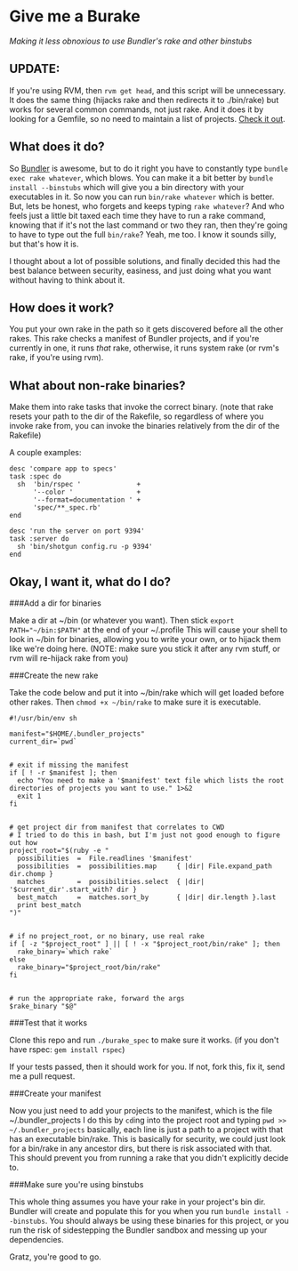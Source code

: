 Give me a Burake
================

_Making it less obnoxious to use Bundler's rake and other binstubs_

UPDATE:
-------

If you're using RVM, then `rvm get head`, and this script will be unnecessary. It does the same thing 
(hijacks rake and then redirects it to ./bin/rake) but works for several common commands, not just rake. 
And it does it by looking for a Gemfile, so no need to maintain a list of projects. 
[Check it out](https://rvm.beginrescueend.com/integration/bundler/).



What does it do?
----------------

So [Bundler](http://gembundler.com/) is awesome, but to do it right you have to constantly type
`bundle exec rake whatever`, which blows. You can make it a bit better by `bundle install --binstubs`
which will give you a bin directory with your executables in it. So now you can run `bin/rake whatever`
which is better. But, lets be honest, who forgets and keeps typing `rake whatever`? And who feels just a
little bit taxed each time they have to run a rake command, knowing that if it's not the last command or
two they ran, then they're going to have to type out the full `bin/rake`? Yeah, me too. I know it sounds
silly, but that's how it is.

I thought about a lot of possible solutions, and finally decided this had the best balance between security,
easiness, and just doing what you want without having to think about it.


How does it work?
-----------------

You put your own rake in the path so it gets discovered before all the other rakes. This rake checks a
manifest of Bundler projects, and if you're currently in one, it runs _that_ rake, otherwise, it runs
system rake (or rvm's rake, if you're using rvm).


What about non-rake binaries?
-----------------------------

Make them into rake tasks that invoke the correct binary. (note that rake resets your path to the dir
of the Rakefile, so regardless of where you invoke rake from, you can invoke the binaries relatively
from the dir of the Rakefile)

A couple examples:

    desc 'compare app to specs'
    task :spec do
      sh  'bin/rspec '              +
          '--color '                +
          '--format=documentation ' +
          'spec/**_spec.rb'
    end

    desc 'run the server on port 9394'
    task :server do
      sh 'bin/shotgun config.ru -p 9394'
    end



Okay, I want it, what do I do?
------------------------------

###Add a dir for binaries

Make a dir at ~/bin (or whatever you want). Then stick `export PATH="~/bin:$PATH"` at the end of your
~/.profile This will cause your shell to look in ~/bin for binaries, allowing you to write your own,
or to hijack them like we're doing here. (NOTE: make sure you stick it after any rvm stuff, or rvm
will re-hijack rake from you)


###Create the new rake

Take the code below and put it into ~/bin/rake which will get loaded before other rakes. Then
`chmod +x ~/bin/rake` to make sure it is executable. 


    #!/usr/bin/env sh

    manifest="$HOME/.bundler_projects"
    current_dir=`pwd`


    # exit if missing the manifest
    if [ ! -r $manifest ]; then
      echo "You need to make a '$manifest' text file which lists the root directories of projects you want to use." 1>&2
      exit 1
    fi


    # get project dir from manifest that correlates to CWD
    # I tried to do this in bash, but I'm just not good enough to figure out how
    project_root="$(ruby -e "
      possibilities  =  File.readlines '$manifest'
      possibilities  =  possibilities.map     { |dir| File.expand_path dir.chomp }
      matches        =  possibilities.select  { |dir| '$current_dir'.start_with? dir }
      best_match     =  matches.sort_by       { |dir| dir.length }.last
      print best_match
    ")"
    

    # if no project_root, or no binary, use real rake
    if [ -z "$project_root" ] || [ ! -x "$project_root/bin/rake" ]; then
      rake_binary=`which rake`
    else
      rake_binary="$project_root/bin/rake"
    fi
  

    # run the appropriate rake, forward the args
    $rake_binary "$@"



###Test that it works

Clone this repo and run `./burake_spec` to make sure it works. (if you don't have rspec: `gem install rspec`)

If your tests passed, then it should work for you. If not, fork this, fix it, send me a pull request.


###Create your manifest

Now you just need to add your projects to the manifest, which is the file ~/.bundler_projects I do this by `cd`ing
into the project root and typing `pwd >> ~/.bundler_projects` basically, each line is just a path to a project with
that has an executable bin/rake. This is basically for security, we could just look for a bin/rake in any ancestor
dirs, but there is risk associated with that. This should prevent you from running a rake that you didn't explicitly
decide to.


###Make sure you're using binstubs

This whole thing assumes you have your rake in your project's bin dir. Bundler will create and populate this for
you when you run `bundle install --binstubs`. You should always be using these binaries for this project, or you
run the risk of sidestepping the Bundler sandbox and messing up your dependencies.


Gratz, you're good to go.
